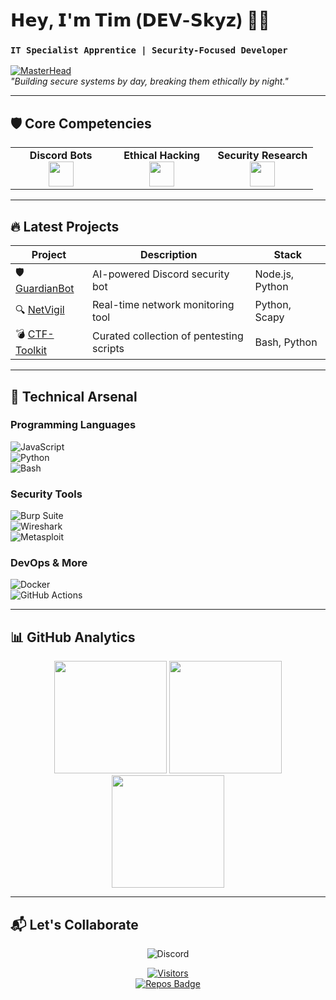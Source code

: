 # 𝗛𝗲𝘆, 𝗜'𝗺 𝗧𝗶𝗺 (𝗗𝗘𝗩-𝗦𝗸𝘆𝘇) 👨‍💻  
### `IT Specialist Apprentice | Security-Focused Developer`  

[![MasterHead](https://repository-images.githubusercontent.com/588181932/e36ec678-7984-4cdd-8e4c-a3932772ff8e)](https://github.com/DEV-Skyz)  
*"Building secure systems by day, breaking them ethically by night."*  

---

## 🛡️ **Core Competencies**  
<table width="100%">
  <tr>
    <td width="33%" align="center">
      <strong>Discord Bots</strong><br>
      <img src="https://cdn.jsdelivr.net/gh/devicons/devicon/icons/discordjs/discordjs-original.svg" width="40" height="40"/>
    </td>
    <td width="33%" align="center">
      <strong>Ethical Hacking</strong><br>
      <img src="https://github.com/lukas-w/font-logos/blob/master/vectors/kali-linux.svg" width="40" height="40"/>
    </td>
    <td width="33%" align="center">
      <strong>Security Research</strong><br>
      <img src="https://www.vectorlogo.zone/logos/metasploit/metasploit-icon.svg" width="40" height="40"/>
    </td>
  </tr>
</table>

---

## 🔥 **Latest Projects**  
<div align="center">
  
| Project | Description | Stack |  
|---------|-------------|-------|  
| 🛡️ [GuardianBot](https://github.com/DEV-Skyz/GuardianBot) | AI-powered Discord security bot | Node.js, Python |  
| 🔍 [NetVigil](https://github.com/DEV-Skyz/NetVigil) | Real-time network monitoring tool | Python, Scapy |  
| 💣 [CTF-Toolkit](https://github.com/DEV-Skyz/CTF-Toolkit) | Curated collection of pentesting scripts | Bash, Python |  
  
</div>

---

## 🧰 **Technical Arsenal**  

### **Programming Languages**  
![JavaScript](https://img.shields.io/badge/-JavaScript-%23F7DF1E?logo=javascript&logoColor=black)  
![Python](https://img.shields.io/badge/-Python-3776AB?logo=python&logoColor=white)  
![Bash](https://img.shields.io/badge/-Bash-4EAA25?logo=gnu-bash&logoColor=white)  

### **Security Tools**  
![Burp Suite](https://img.shields.io/badge/-Burp_Suite-FF6633?logo=burp-suite&logoColor=white)  
![Wireshark](https://img.shields.io/badge/-Wireshark-1679A7?logo=wireshark&logoColor=white)  
![Metasploit](https://img.shields.io/badge/-Metasploit-ED1C24?logo=metasploit&logoColor=white)  

### **DevOps & More**  
![Docker](https://img.shields.io/badge/-Docker-2496ED?logo=docker&logoColor=white)  
![GitHub Actions](https://img.shields.io/badge/-GitHub_Actions-2088FF?logo=github-actions&logoColor=white)  

---

## 📊 **GitHub Analytics**  
 
<div align="center">  
  <img height="180em" src="https://github-readme-stats.vercel.app/api?username=DEV-Skyz&show_icons=true&theme=radical&hide_border=true" />  
  <img height="180em" src="https://github-readme-stats.vercel.app/api/top-langs/?username=DEV-Skyz&layout=compact&theme=radical&hide_border=true" />  
  <img height="180em" src="https://streak-stats.demolab.com/?user=DEV-Skyz&theme=radical&hide_border=true" />  
</div> 


---

## 📬 **Let's Collaborate**  
<p align="center"
  <a href="https://discord.com/users/911588324462981130"><img src="https://img.icons8.com/color/48/000000/discord--v2.png" alt="Discord"/></a>
</p>

<div align="center">
  
[![Visitors](https://komarev.com/ghpvc/?username=DEV-Skyz&label=Profile%20Views&color=blueviolet)](https://github.com/DEV-Skyz)  
[![Repos Badge](https://badges.pufler.dev/repos/DEV-Skyz?color=red)](https://github.com/DEV-Skyz?tab=repositories)  

</div>
